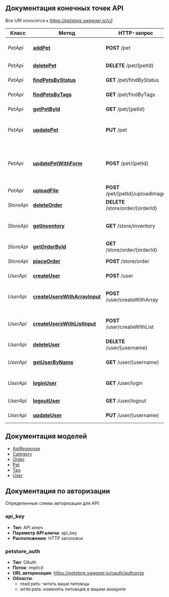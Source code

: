 ## Документация конечных точек API

Все URI относятся к *https://petstore.swagger.io/v2*

| Класс      | Метод                                                                      | HTTP-запрос                       | Описание                                                               |
|------------|----------------------------------------------------------------------------|-----------------------------------|------------------------------------------------------------------------|
| *PetApi*   | [**addPet**](PetApi.md#addPet)                                        | **POST** /pet                     | Добавить нового питомца в магазин                                      |
| *PetApi*   | [**deletePet**](PetApi.md#deletePet)                                  | **DELETE** /pet/{petId}           | Удалить питомца                                                        |
| *PetApi*   | [**findPetsByStatus**](PetApi.md#findPetsByStatus)                    | **GET** /pet/findByStatus         | Найти питомцев по статусу                                              |
| *PetApi*   | [**findPetsByTags**](PetApi.md#findPetsByTags)                        | **GET** /pet/findByTags           | Найти питомцев по тегам                                                |
| *PetApi*   | [**getPetById**](PetApi.md#getPetById)                                | **GET** /pet/{petId}              | Найти питомца по ID                                                    |
| *PetApi*   | [**updatePet**](PetApi.md#updatePet)                                  | **PUT** /pet                      | Обновить информацию о существующем питомце                             |
| *PetApi*   | [**updatePetWithForm**](PetApi.md#updatePetWithForm)                  | **POST** /pet/{petId}             | Обновить информацию о питомце в магазине с использованием данных формы |
| *PetApi*   | [**uploadFile**](PetApi.md#uploadFile)                                | **POST** /pet/{petId}/uploadImage | Загрузить изображение                                                  |
| *StoreApi* | [**deleteOrder**](StoreApi.md#deleteOrder)                            | **DELETE** /store/order/{orderId} | Удалить заказ по ID                                                    |
| *StoreApi* | [**getInventory**](StoreApi.md#getInventory)                          | **GET** /store/inventory          | Возвращает инвентарь питомцев по статусу                               |
| *StoreApi* | [**getOrderById**](StoreApi.md#getOrderById)                          | **GET** /store/order/{orderId}    | Найти заказ по ID                                                      |
| *StoreApi* | [**placeOrder**](StoreApi.md#placeOrder)                              | **POST** /store/order             | Оформить заказ на питомца                                              |
| *UserApi*  | [**createUser**](UserApi.md#createUser)                               | **POST** /user                    | Создать пользователя                                                   |
| *UserApi*  | [**createUsersWithArrayInput**](UserApi.md#createUsersWithArrayInput) | **POST** /user/createWithArray    | Создать список пользователей с использованием массива                  |
| *UserApi*  | [**createUsersWithListInput**](UserApi.md#createUsersWithListInput)   | **POST** /user/createWithList     | Создать список пользователей с использованием списка                   |
| *UserApi*  | [**deleteUser**](UserApi.md#deleteUser)                               | **DELETE** /user/{username}       | Удалить пользователя                                                   |
| *UserApi*  | [**getUserByName**](UserApi.md#getUserByName)                         | **GET** /user/{username}          | Получить пользователя по имени                                         |
| *UserApi*  | [**loginUser**](UserApi.md#loginUser)                                 | **GET** /user/login               | Авторизовать пользователя в системе                                    |
| *UserApi*  | [**logoutUser**](UserApi.md#logoutUser)                               | **GET** /user/logout              | Выйти из текущей сессии                                                |
| *UserApi*  | [**updateUser**](UserApi.md#updateUser)                               | **PUT** /user/{username}          | Обновить пользователя                                                  |

## Документация моделей

- [ApiResponse](model/ApiResponse.md)
- [Category](model/Category.md)
- [Order](model/Order.md)
- [Pet](model/Pet.md)
- [Tag](model/Tag.md)
- [User](model/User.md)

## Документация по авторизации

Определенные схемы авторизации для API:

### api_key

- **Тип**: API ключ
- **Параметр API ключа**: api_key
- **Расположение**: HTTP заголовок

### petstore_auth

- **Тип**: OAuth
- **Поток**: implicit
- **URL авторизации**: https://petstore.swagger.io/oauth/authorize
- **Области**:
    - read:pets: читать ваши питомцы
    - write:pets: изменять питомцев в вашем аккаунте
